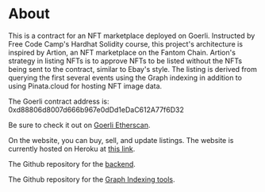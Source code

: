 # About

This is a contract for an NFT marketplace deployed on Goerli. Instructed by Free Code Camp's Hardhat Solidity course, this project's architecture is inspired by Artion, an NFT marketplace on the Fantom Chain. Artion's strategy in listing NFTs is to approve NFTs to be listed without the NFTs being sent to the contract, similar to Ebay's style. The listing is derived from querying the first several events using the Graph indexing in addition to using Pinata.cloud for hosting NFT image data.

The Goerli contract address is: 0xd88806d8007d666b967e0dDd1eDaC612A77f6D32

Be sure to check it out on [Goerli Etherscan](https://goerli.etherscan.io/0xd88806d8007d666b967e0dDd1eDaC612A77f6D32).

On the website, you can buy, sell, and update listings. The website is currently hosted on Heroku at [this link](https://sad-nftmarketplace.herokuapp.com/).

The Github repository for the [backend](https://github.com/SADFrancis/hardhat-nft-marketplace-fcc).

The Github repository for the [Graph Indexing tools](https://github.com/SADFrancis/graph-nft-marketplace-fcc).
